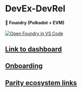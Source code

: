 # DevEx-DevRel

#### 🔨 Foundry (Polkadot + EVM)

[![Open Foundry in VS Code](https://img.shields.io/static/v1?logo=visualstudiocode&label=&message=Open%20Foundry%20in%20VS%20Code&labelColor=2c2c32&color=007ACC&logoColor=007ACC)](https://vscode.dev/redirect?url=vscode://ms-vscode-remote.remote-containers/cloneInVolume?url=https://github.com/paritytech/DevEx-DevRel&branch=main&env=PROFILE=foundry-polkadot)

## [Link to dashboard](https://github.com/orgs/paritytech/projects/220/views/1)

## [Onboarding](https://docs.google.com/document/d/1OcC_4I1aPoVhOfj1nykbWzljwy33H-xgs7pILqCnhno/edit?tab=t.0#heading=h.1tqqb480wumw)

## [Parity ecosystem links](https://paritytech.github.io/)
